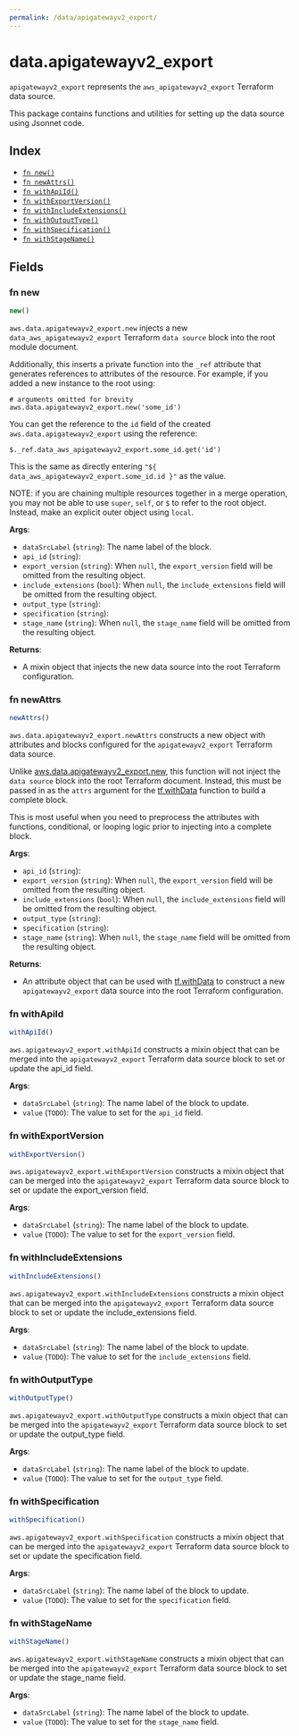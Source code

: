 ```yaml
---
permalink: /data/apigatewayv2_export/
---
```


# data.apigatewayv2_export

`apigatewayv2_export` represents the `aws_apigatewayv2_export` Terraform data source.



This package contains functions and utilities for setting up the data source using Jsonnet code.


## Index

* [`fn new()`](#fn-new)
* [`fn newAttrs()`](#fn-newattrs)
* [`fn withApiId()`](#fn-withapiid)
* [`fn withExportVersion()`](#fn-withexportversion)
* [`fn withIncludeExtensions()`](#fn-withincludeextensions)
* [`fn withOutputType()`](#fn-withoutputtype)
* [`fn withSpecification()`](#fn-withspecification)
* [`fn withStageName()`](#fn-withstagename)

## Fields

### fn new

```ts
new()
```


`aws.data.apigatewayv2_export.new` injects a new `data_aws_apigatewayv2_export` Terraform `data source`
block into the root module document.

Additionally, this inserts a private function into the `_ref` attribute that generates references to attributes of the
resource. For example, if you added a new instance to the root using:

    # arguments omitted for brevity
    aws.data.apigatewayv2_export.new('some_id')

You can get the reference to the `id` field of the created `aws.data.apigatewayv2_export` using the reference:

    $._ref.data_aws_apigatewayv2_export.some_id.get('id')

This is the same as directly entering `"${ data_aws_apigatewayv2_export.some_id.id }"` as the value.

NOTE: if you are chaining multiple resources together in a merge operation, you may not be able to use `super`, `self`,
or `$` to refer to the root object. Instead, make an explicit outer object using `local`.

**Args**:
  - `dataSrcLabel` (`string`): The name label of the block.
  - `api_id` (`string`): 
  - `export_version` (`string`):  When `null`, the `export_version` field will be omitted from the resulting object.
  - `include_extensions` (`bool`):  When `null`, the `include_extensions` field will be omitted from the resulting object.
  - `output_type` (`string`): 
  - `specification` (`string`): 
  - `stage_name` (`string`):  When `null`, the `stage_name` field will be omitted from the resulting object.

**Returns**:
- A mixin object that injects the new data source into the root Terraform configuration.


### fn newAttrs

```ts
newAttrs()
```


`aws.data.apigatewayv2_export.newAttrs` constructs a new object with attributes and blocks configured for the `apigatewayv2_export`
Terraform data source.

Unlike [aws.data.apigatewayv2_export.new](#fn-apigatewayv2exportnew), this function will not inject the `data source`
block into the root Terraform document. Instead, this must be passed in as the `attrs` argument for the
[tf.withData](https://github.com/tf-libsonnet/core/tree/main/docs#fn-withdata) function to build a complete block.

This is most useful when you need to preprocess the attributes with functions, conditional, or looping logic prior to
injecting into a complete block.

**Args**:
  - `api_id` (`string`): 
  - `export_version` (`string`):  When `null`, the `export_version` field will be omitted from the resulting object.
  - `include_extensions` (`bool`):  When `null`, the `include_extensions` field will be omitted from the resulting object.
  - `output_type` (`string`): 
  - `specification` (`string`): 
  - `stage_name` (`string`):  When `null`, the `stage_name` field will be omitted from the resulting object.

**Returns**:
  - An attribute object that can be used with [tf.withData](https://github.com/tf-libsonnet/core/tree/main/docs#fn-withdata) to construct a new `apigatewayv2_export` data source into the root Terraform configuration.


### fn withApiId

```ts
withApiId()
```

`aws.apigatewayv2_export.withApiId` constructs a mixin object that can be merged into the `apigatewayv2_export`
Terraform data source block to set or update the api_id field.



**Args**:
  - `dataSrcLabel` (`string`): The name label of the block to update.
  - `value` (`TODO`): The value to set for the `api_id` field.


### fn withExportVersion

```ts
withExportVersion()
```

`aws.apigatewayv2_export.withExportVersion` constructs a mixin object that can be merged into the `apigatewayv2_export`
Terraform data source block to set or update the export_version field.



**Args**:
  - `dataSrcLabel` (`string`): The name label of the block to update.
  - `value` (`TODO`): The value to set for the `export_version` field.


### fn withIncludeExtensions

```ts
withIncludeExtensions()
```

`aws.apigatewayv2_export.withIncludeExtensions` constructs a mixin object that can be merged into the `apigatewayv2_export`
Terraform data source block to set or update the include_extensions field.



**Args**:
  - `dataSrcLabel` (`string`): The name label of the block to update.
  - `value` (`TODO`): The value to set for the `include_extensions` field.


### fn withOutputType

```ts
withOutputType()
```

`aws.apigatewayv2_export.withOutputType` constructs a mixin object that can be merged into the `apigatewayv2_export`
Terraform data source block to set or update the output_type field.



**Args**:
  - `dataSrcLabel` (`string`): The name label of the block to update.
  - `value` (`TODO`): The value to set for the `output_type` field.


### fn withSpecification

```ts
withSpecification()
```

`aws.apigatewayv2_export.withSpecification` constructs a mixin object that can be merged into the `apigatewayv2_export`
Terraform data source block to set or update the specification field.



**Args**:
  - `dataSrcLabel` (`string`): The name label of the block to update.
  - `value` (`TODO`): The value to set for the `specification` field.


### fn withStageName

```ts
withStageName()
```

`aws.apigatewayv2_export.withStageName` constructs a mixin object that can be merged into the `apigatewayv2_export`
Terraform data source block to set or update the stage_name field.



**Args**:
  - `dataSrcLabel` (`string`): The name label of the block to update.
  - `value` (`TODO`): The value to set for the `stage_name` field.
